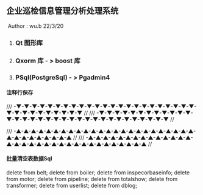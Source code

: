 

## 企业巡检信息管理分析处理系统

​																																					Author : wu.b 22/3/20

1. ### Qt 图形库

2. ### Qxorm 库  - >  boost 库

3. ### PSql(PostgreSql) - > Pgadmin4


#### 注释行保存
/// -▼-▼-▼-▼-▼-▼-▼-▼-▼-▼-▼-▼-▼-▼-▼-▼-▼-▼-▼-▼-▼-▼-▼-▼-▼-▼-▼-▼-▼-▼-▼-▼-▼ //
/// -▼-▼-▼-▼-▼-▼-▼-▼-▼-▼-▼-▼-▼-▼-▼-▼-▼-▼-▼-▼-▼-▼-▼-▼-▼-▼-▼-▼-▼-▼-▼-▼-▼ //

/// -▲-▲-▲-▲-▲-▲-▲-▲-▲-▲-▲-▲-▲-▲-▲-▲-▲-▲-▲-▲-▲-▲-▲-▲-▲-▲-▲-▲-▲-▲-▲-▲-▲ //
/// -▲-▲-▲-▲-▲-▲-▲-▲-▲-▲-▲-▲-▲-▲-▲-▲-▲-▲-▲-▲-▲-▲-▲-▲-▲-▲-▲-▲-▲-▲-▲-▲-▲ //


#### 批量清空表数据Sql
delete from belt;
delete from boiler;
delete from inspecorbaseinfo;
delete from motor;
delete from pipeline;
delete from totalshow;
delete from transformer;
delete from userlist;
delete from dblog;
